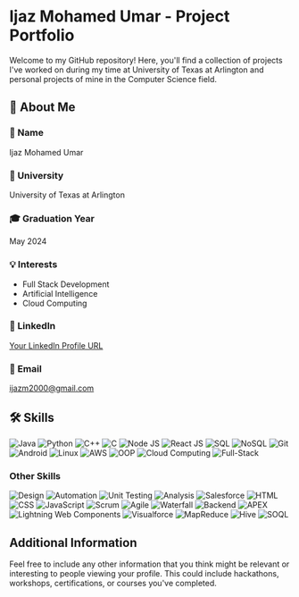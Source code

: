 # Ijaz Mohamed Umar - Project Portfolio

Welcome to my GitHub repository! Here, you'll find a collection of projects I've worked on during my time at University of Texas at Arlington and personal projects of mine in the Computer Science field.

## 🌟 About Me

### 👤 Name
Ijaz Mohamed Umar

### 🏫 University
University of Texas at Arlington

### 🎓 Graduation Year
May 2024

### 💡 Interests
- Full Stack Development
- Artificial Intelligence
- Cloud Computing

### 🔗 LinkedIn
[Your LinkedIn Profile URL](#)

### 📧 Email
ijazm2000@gmail.com

## 🛠 Skills

![Java](https://img.shields.io/badge/-Java-red?style=flat-square&logo=java)
![Python](https://img.shields.io/badge/-Python-yellow?style=flat-square&logo=python)
![C++](https://img.shields.io/badge/-C++-blue?style=flat-square&logo=cplusplus)
![C](https://img.shields.io/badge/-C-blue?style=flat-square&logo=c)
![Node JS](https://img.shields.io/badge/-Node.js-green?style=flat-square&logo=node.js)
![React JS](https://img.shields.io/badge/-React_JS-blue?style=flat-square&logo=react)
![SQL](https://img.shields.io/badge/-SQL-blue?style=flat-square&logo=sql)
![NoSQL](https://img.shields.io/badge/-NoSQL-green?style=flat-square&logo=nosql)
![Git](https://img.shields.io/badge/-Git-black?style=flat-square&logo=git)
![Android](https://img.shields.io/badge/-Android-green?style=flat-square&logo=android)
![Linux](https://img.shields.io/badge/-Linux-black?style=flat-square&logo=linux)
![AWS](https://img.shields.io/badge/-AWS-orange?style=flat-square&logo=amazon-aws)
![OOP](https://img.shields.io/badge/-OOP-blue?style=flat-square&logo=oop)
![Cloud Computing](https://img.shields.io/badge/-Cloud_Computing-blue?style=flat-square&logo=cloud)
![Full-Stack](https://img.shields.io/badge/-Full_Stack-purple?style=flat-square&logo=fullstack)

### Other Skills

![Design](https://img.shields.io/badge/-Design-orange?style=flat-square&logo=design)
![Automation](https://img.shields.io/badge/-Automation-yellow?style=flat-square&logo=automation)
![Unit Testing](https://img.shields.io/badge/-Unit_Testing-red?style=flat-square&logo=testing)
![Analysis](https://img.shields.io/badge/-Analysis-blue?style=flat-square&logo=analysis)
![Salesforce](https://img.shields.io/badge/-Salesforce-blue?style=flat-square&logo=salesforce)
![HTML](https://img.shields.io/badge/-HTML-orange?style=flat-square&logo=html5)
![CSS](https://img.shields.io/badge/-CSS-blue?style=flat-square&logo=css3)
![JavaScript](https://img.shields.io/badge/-JavaScript-yellow?style=flat-square&logo=javascript)
![Scrum](https://img.shields.io/badge/-Scrum-blue?style=flat-square&logo=scrum)
![Agile](https://img.shields.io/badge/-Agile-green?style=flat-square&logo=agile)
![Waterfall](https://img.shields.io/badge/-Waterfall-blue?style=flat-square&logo=waterfall)
![Backend](https://img.shields.io/badge/-Backend-black?style=flat-square&logo=backend)
![APEX](https://img.shields.io/badge/-APEX-blue?style=flat-square&logo=apex)
![Lightning Web Components](https://img.shields.io/badge/-Lightning_Web_Components-yellow?style=flat-square&logo=lwc)
![Visualforce](https://img.shields.io/badge/-Visualforce-blue?style=flat-square&logo=visualforce)
![MapReduce](https://img.shields.io/badge/-MapReduce-red?style=flat-square&logo=mapreduce)
![Hive](https://img.shields.io/badge/-Hive-orange?style=flat-square&logo=hive)
![SOQL](https://img.shields.io/badge/-SOQL-blue?style=flat-square&logo=soql)

## Additional Information

Feel free to include any other information that you think might be relevant or interesting to people viewing your profile. This could include hackathons, workshops, certifications, or courses you've completed.


